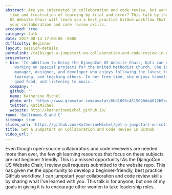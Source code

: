 ```yaml
---
abstract: Are you interested in collaboration and code review, but want to avoid the
  time and frustration of learning by trial and error? This talk by the DjangoCon
  US Website Chair will teach you a best practice GitHub workflow that will jumpstart
  your collaboration and code review skills.
accepted: true
category: talk
date: 2017-08-14 17:00:00 -0500
difficulty: Beginner
layout: session-details
permalink: /talks/get-a-jumpstart-on-collaboration-and-code-review-in-github/
presenters:
- bio: 'In addition to being the DjangoCon US Website Chair, Kati can often be found
    working on special projects for the United Methodist Church. She is a project
    manager, designer, and developer who enjoys following the latest tech trends,
    learning, and teaching others. In her free time, she enjoys traveling, eating
    good food, and listening to music. '
  company: ''
  github: ''
  name: Katherine Michel
  photo_url: 'https://www.gravatar.com/avatar/6bd1895c4515020de4012b5b4bedb46d?s=400'
  twitter: KatiMichel
  website: http://katherinemichel.github.io/
room: 'Ballrooms B and C'
sitemap: true
slides_url: 'https://github.com/KatherineMichel/get-a-jumpstart-on-collaboration-and-code-review-in-github-djangocon-2017/blob/master/README.md'
title: Get a Jumpstart on Collaboration and Code Review in GitHub
video_url: ''
---
```


Even though open-source collaborators and code reviewers are needed more than ever, the few git learning resources that focus on these subjects are not beginner friendly. This is a missed opportunity! As the DjangoCon US Website Chair, I review pull requests submitted to the website repo. This has given me the opportunity to develop a beginner-friendly, best practice GitHub workflow. I can jumpstart your collaboration and code review skills by sharing what I've learned with you. This talk is for anyone, but one of my goals in giving it is to encourage other women to take leadership roles.
